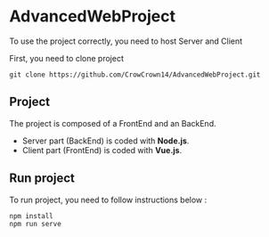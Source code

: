 # AdvancedWebProject

To use the project correctly, you need to host Server and Client

First, you need to clone project  
```
git clone https://github.com/CrowCrown14/AdvancedWebProject.git
```

## Project

The project is composed of a FrontEnd and an BackEnd.    
 - Server part (BackEnd) is coded with **Node.js**.  
 - Client part (FrontEnd) is coded with **Vue.js**.  

## Run project  

To run project, you need to follow instructions below :  
```
npm install  
npm run serve  
```

